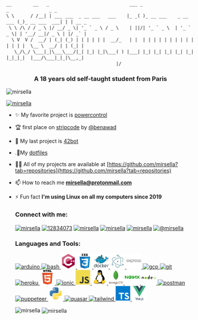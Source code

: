 ```
__        __   _                              ___ _                       _               _ _       
\ \      / /__| | ___ ___  _ __ ___   ___    |_ _( )_ __ ___    _ __ ___ (_)_ __ ___  ___| | | __ _ 
 \ \ /\ / / _ \ |/ __/ _ \| '_ ` _ \ / _ \    | ||/| '_ ` _ \  | '_ ` _ \| | '__/ __|/ _ \ | |/ _` |
  \ V  V /  __/ | (_| (_) | | | | | |  __/_   | |  | | | | | | | | | | | | | |  \__ \  __/ | | (_| |
   \_/\_/ \___|_|\___\___/|_| |_| |_|\___( ) |___| |_| |_| |_| |_| |_| |_|_|_|  |___/\___|_|_|\__,_|
                                         |/                                                         
```
<h3 align="center">A 18 years old self-taught student from Paris</h3>

<p align="left"> <img src="https://komarev.com/ghpvc/?username=mirsella&label=Profile%20views&color=c061cb&style=flat-square" alt="mirsella" /> </p>

<p align="left"> <a href="https://github.com/ryo-ma/github-profile-trophy"><img src="https://github-profile-trophy.vercel.app/?username=mirsella" alt="mirsella" /></a> </p>

- ✨ My favorite project is [powercontrol](https://github.com/mirsella/powercontrol)

- 🏆 first place on [stripcode](https://github.com/benawad/stripcode) by [@benawad](https://github.com/benawad)

- 🔭 My last project is [42bot](https://github.com/mirsella/42bot)

- .📄My [dotfiles](https://github.com/mirsella/dotfiles)

- 👨‍💻 All of my projects are available at [https://github.com/mirsella?tab=repositories](https://github.com/mirsella?tab=repositories)

- 📫 How to reach me **mirsella@protonmail.com**

- ⚡ Fun fact **I'm using Linux on all my computers since 2019**

    <h3 align="left">Connect with me:</h3>
    <p align="left">
    <a href="https://twitter.com/mirsella" target="blank"><img align="center" src="https://raw.githubusercontent.com/rahuldkjain/github-profile-readme-generator/master/src/images/icons/Social/twitter.svg" alt="mirsella" height="30" width="40" /></a>
    <!-- <a href="https://linkedin.com/in/mirsella" target="blank"><img align="center" src="https://raw.githubusercontent.com/rahuldkjain/github-profile-readme-generator/master/src/images/icons/Social/linked-in-alt.svg" alt="mirsella" height="30" width="40" /></a> -->
    <a href="https://stackoverflow.com/users/12834073" target="blank"><img align="center" src="https://raw.githubusercontent.com/rahuldkjain/github-profile-readme-generator/master/src/images/icons/Social/stack-overflow.svg" alt="12834073" height="30" width="40" /></a>
    <a href="https://www.codewars.com/users/mirsella" target="blank"><img align="center" src="https://raw.githubusercontent.com/mirsella/mirsella/master/src/codewars-svgrepo-com.svg" alt="mirsella" height="30" width="40" /></a>
    <a href="https://www.hackerrank.com/mirsella" target="blank"><img align="center" src="https://raw.githubusercontent.com/rahuldkjain/github-profile-readme-generator/master/src/images/icons/Social/hackerrank.svg" alt="mirsella" height="30" width="40" /></a>
    <a href="https://www.leetcode.com/mirsella" target="blank"><img align="center" src="https://raw.githubusercontent.com/rahuldkjain/github-profile-readme-generator/master/src/images/icons/Social/leet-code.svg" alt="mirsella" height="30" width="40" /></a>
    <a href="https://www.hackerearth.com/@mirsella" target="blank"><img align="center" src="https://raw.githubusercontent.com/rahuldkjain/github-profile-readme-generator/master/src/images/icons/Social/hackerearth.svg" alt="@mirsella" height="30" width="40" /></a>
    </p>

    <h3 align="left">Languages and Tools:</h3>
    <p align="left"> <a href="https://www.arduino.cc/" target="_blank" rel="noreferrer"> <img src="https://cdn.worldvectorlogo.com/logos/arduino-1.svg" alt="arduino" width="40" height="40"/> </a> <a href="https://www.gnu.org/software/bash/" target="_blank" rel="noreferrer"> <img src="https://www.vectorlogo.zone/logos/gnu_bash/gnu_bash-icon.svg" alt="bash" width="40" height="40"/> </a> <a href="https://www.w3schools.com/cpp/" target="_blank" rel="noreferrer"> <img src="https://raw.githubusercontent.com/devicons/devicon/master/icons/cplusplus/cplusplus-original.svg" alt="cplusplus" width="40" height="40"/> </a> <a href="https://www.w3schools.com/css/" target="_blank" rel="noreferrer"> <img src="https://raw.githubusercontent.com/devicons/devicon/master/icons/css3/css3-original-wordmark.svg" alt="css3" width="40" height="40"/> </a> <a href="https://www.docker.com/" target="_blank" rel="noreferrer"> <img src="https://raw.githubusercontent.com/devicons/devicon/master/icons/docker/docker-original-wordmark.svg" alt="docker" width="40" height="40"/> </a> <a href="https://www.electronjs.org" target="_blank" rel="noreferrer"> <img src="https://raw.githubusercontent.com/devicons/devicon/master/icons/electron/electron-original.svg" alt="electron" width="40" height="40"/> </a> <a href="https://expressjs.com" target="_blank" rel="noreferrer"> <img src="https://raw.githubusercontent.com/devicons/devicon/master/icons/express/express-original-wordmark.svg" alt="express" width="40" height="40"/> </a> <a href="https://cloud.google.com" target="_blank" rel="noreferrer"> <img src="https://www.vectorlogo.zone/logos/google_cloud/google_cloud-icon.svg" alt="gcp" width="40" height="40"/> </a> <a href="https://git-scm.com/" target="_blank" rel="noreferrer"> <img src="https://www.vectorlogo.zone/logos/git-scm/git-scm-icon.svg" alt="git" width="40" height="40"/> </a> <a href="https://heroku.com" target="_blank" rel="noreferrer"> <img src="https://www.vectorlogo.zone/logos/heroku/heroku-icon.svg" alt="heroku" width="40" height="40"/> </a> <a href="https://www.w3.org/html/" target="_blank" rel="noreferrer"> <img src="https://raw.githubusercontent.com/devicons/devicon/master/icons/html5/html5-original-wordmark.svg" alt="html5" width="40" height="40"/> </a> <a href="https://ionicframework.com" target="_blank" rel="noreferrer"> <img src="https://upload.wikimedia.org/wikipedia/commons/d/d1/Ionic_Logo.svg" alt="ionic" width="40" height="40"/> </a> <a href="https://developer.mozilla.org/en-US/docs/Web/JavaScript" target="_blank" rel="noreferrer"> <img src="https://raw.githubusercontent.com/devicons/devicon/master/icons/javascript/javascript-original.svg" alt="javascript" width="40" height="40"/> </a> <a href="https://www.linux.org/" target="_blank" rel="noreferrer"> <img src="https://raw.githubusercontent.com/devicons/devicon/master/icons/linux/linux-original.svg" alt="linux" width="40" height="40"/> </a> <a href="https://www.mongodb.com/" target="_blank" rel="noreferrer"> <img src="https://raw.githubusercontent.com/devicons/devicon/master/icons/mongodb/mongodb-original-wordmark.svg" alt="mongodb" width="40" height="40"/> </a> <a href="https://www.nginx.com" target="_blank" rel="noreferrer"> <img src="https://raw.githubusercontent.com/devicons/devicon/master/icons/nginx/nginx-original.svg" alt="nginx" width="40" height="40"/> </a> <a href="https://nodejs.org" target="_blank" rel="noreferrer"> <img src="https://raw.githubusercontent.com/devicons/devicon/master/icons/nodejs/nodejs-original-wordmark.svg" alt="nodejs" width="40" height="40"/> </a> <a href="https://postman.com" target="_blank" rel="noreferrer"> <img src="https://www.vectorlogo.zone/logos/getpostman/getpostman-icon.svg" alt="postman" width="40" height="40"/> </a> <a href="https://github.com/puppeteer/puppeteer" target="_blank" rel="noreferrer"> <img src="https://www.vectorlogo.zone/logos/pptrdev/pptrdev-official.svg" alt="puppeteer" width="40" height="40"/> </a> <a href="https://www.python.org" target="_blank" rel="noreferrer"> <img src="https://raw.githubusercontent.com/devicons/devicon/master/icons/python/python-original.svg" alt="python" width="40" height="40"/> </a> <a href="https://quasar.dev/" target="_blank" rel="noreferrer"> <img src="https://cdn.quasar.dev/logo/svg/quasar-logo.svg" alt="quasar" width="40" height="40"/> </a> <a href="https://tailwindcss.com/" target="_blank" rel="noreferrer"> <img src="https://www.vectorlogo.zone/logos/tailwindcss/tailwindcss-icon.svg" alt="tailwind" width="40" height="40"/> </a> <a href="https://www.typescriptlang.org/" target="_blank" rel="noreferrer"> <img src="https://raw.githubusercontent.com/devicons/devicon/master/icons/typescript/typescript-original.svg" alt="typescript" width="40" height="40"/> </a> <a href="https://vuejs.org/" target="_blank" rel="noreferrer"> <img src="https://raw.githubusercontent.com/devicons/devicon/master/icons/vuejs/vuejs-original-wordmark.svg" alt="vuejs" width="40" height="40"/> </a> </p>

    <p><img align="left" src="https://github-readme-stats.vercel.app/api/top-langs?username=mirsella&show_icons=true&theme=gruvbox&title_color=dc8add&text_color=dc8add&locale=en&layout=compact" alt="mirsella" /></p>

    <p>&nbsp;<img align="center" src="https://github-readme-stats.vercel.app/api?username=mirsella&show_icons=true&theme=gruvbox&title_color=dc8add&text_color=dc8add&locale=en" alt="mirsella" /></p>
